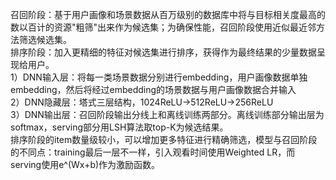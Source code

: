 召回阶段：基于用户画像和场景数据从百万级别的数据库中将与目标相关度最高的数以百计的资源"粗筛"出来作为候选集；为确保性能，召回阶段使用近似最近邻方法筛选候选集。    
排序阶段：加入更精细的特征对候选集进行排序，获得作为最终结果的少量数据呈现给用户。    
1）DNN输入层：将每一类场景数据分别进行embedding，用户画像数据单独embedding，然后将经过embedding的场景数据与用户画像数据合并输入    
2）DNN隐藏层：塔式三层结构，1024ReLU->512ReLU->256ReLU    
3）DNN输出层：召回阶段输出分线上和离线训练两部分。离线训练部分输出层为softmax，serving部分用LSH算法取top-K为候选结果。    
排序阶段的item数量级较小，可以增加更多特征进行精确筛选，模型与召回阶段的不同点：training最后一层不一样，引入观看时间使用Weighted LR，而serving使用e^(Wx+b)作为激励函数。
